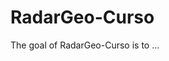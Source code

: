 
# RadarGeo-Curso

<!-- badges: start -->
<!-- badges: end -->

The goal of RadarGeo-Curso is to ...

